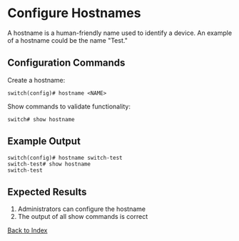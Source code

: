 # Configure Hostnames

A hostname is a human-friendly name used to identify a device. An example of a hostname could be the name "Test."

## Configuration Commands

Create a hostname:

```
switch(config)# hostname <NAME>
```

Show commands to validate functionality:

```
switch# show hostname
```

## Example Output

```
switch(config)# hostname switch-test
switch-test# show hostname
switch-test
```

## Expected Results

1. Administrators can configure the hostname
2. The output of all show commands is correct

[Back to Index](../README.md)

